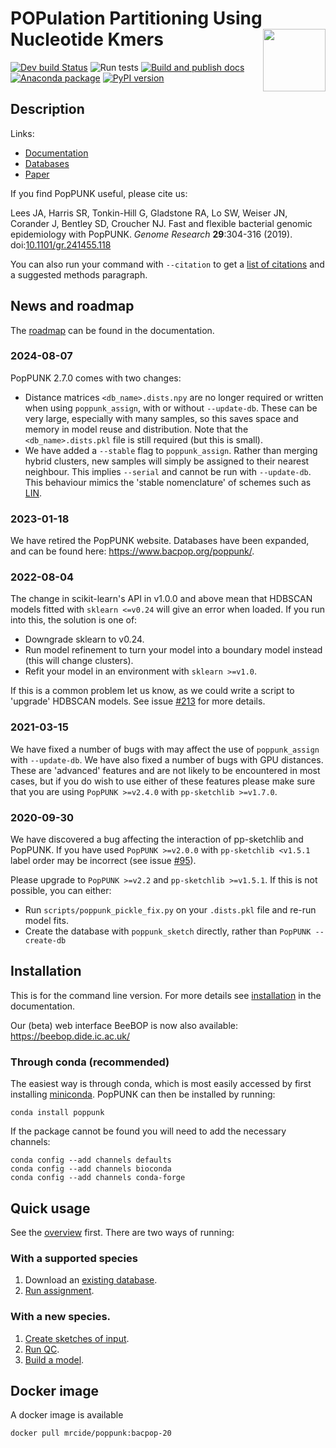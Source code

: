 # POPulation Partitioning Using Nucleotide Kmers <img src='docs/images/poppunk_v2.png' align="right" height="100" />

<!-- badges: start -->
[![Dev build Status](https://dev.azure.com/jlees/PopPUNK/_apis/build/status/johnlees.PopPUNK?branchName=master)](https://dev.azure.com/jlees/PopPUNK/_build/latest?definitionId=1&branchName=master)
![Run tests](https://github.com/bacpop/PopPUNK/workflows/Run%20tests/badge.svg)
[![Build and publish docs](https://github.com/bacpop/PopPUNK/actions/workflows/docs_push.yml/badge.svg)](https://github.com/bacpop/PopPUNK/actions/workflows/docs_push.yml)
[![Anaconda package](https://anaconda.org/bioconda/poppunk/badges/version.svg)](https://anaconda.org/bioconda/poppunk)
[![PyPI version](https://badge.fury.io/py/poppunk.svg)](https://badge.fury.io/py/poppunk)
<!-- badges: end -->

## Description

Links:
- [Documentation](https://poppunk.bacpop.org/)
- [Databases](https://www.bacpop.org/poppunk/)
- [Paper](https://doi.org/10.1101/gr.241455.118)

If you find PopPUNK useful, please cite us:

Lees JA, Harris SR, Tonkin-Hill G, Gladstone RA, Lo SW, Weiser JN, Corander J, Bentley SD, Croucher NJ.
Fast and flexible bacterial genomic epidemiology with PopPUNK. *Genome Research* **29**:304-316 (2019).
doi:[10.1101/gr.241455.118](https://doi.org/10.1101/gr.241455.118)

You can also run your command with `--citation` to get a [list of citations](https://poppunk.readthedocs.io/en/latest/citing.html) and a suggested methods paragraph.

## News and roadmap

The [roadmap](https://poppunk.bacpop.org/roadmap.html) can be found in the documentation.

### 2024-08-07
PopPUNK 2.7.0 comes with two changes:
- Distance matrices `<db_name>.dists.npy` are no longer required or written when using
`poppunk_assign`, with or without `--update-db`. These can be very large, especially
with many samples, so this saves space and memory in model reuse and distribution. Note that
the `<db_name>.dists.pkl` file is still required (but this is small).
- We have added a `--stable` flag to `poppunk_assign`. Rather than merging hybrid clusters,
new samples will simply be assigned to their nearest neighbour. This implies `--serial` and
cannot be run with `--update-db`. This behaviour mimics the 'stable nomenclature' of schemes
such as [LIN](https://doi.org/10.1093/molbev/msac135).

### 2023-01-18
We have retired the PopPUNK website. Databases have been expanded, and can be
found here: https://www.bacpop.org/poppunk/.

### 2022-08-04
The change in scikit-learn's API in v1.0.0 and above mean that HDBSCAN models
fitted with `sklearn <=v0.24` will give an error when loaded. If you run into this,
the solution is one of:
- Downgrade sklearn to v0.24.
- Run model refinement to turn your model into a boundary model instead (this will
change clusters).
- Refit your model in an environment with `sklearn >=v1.0`.

If this is a common problem let us know, as we could write a script to 'upgrade'
HDBSCAN models.
See issue [#213](https://github.com/bacpop/PopPUNK/issues/213) for more details.

### 2021-03-15
We have fixed a number of bugs with may affect the use of `poppunk_assign` with
`--update-db`. We have also fixed a number of bugs with GPU distances. These are
'advanced' features and are not likely to be encountered in most cases, but if you do wish to use either of these features please make sure that you are using
`PopPUNK >=v2.4.0` with `pp-sketchlib >=v1.7.0`.

### 2020-09-30
We have discovered a bug affecting the interaction of pp-sketchlib and PopPUNK.
If you have used `PopPUNK >=v2.0.0` with `pp-sketchlib <v1.5.1` label order may
be incorrect (see issue [#95](https://github.com/bacpop/PopPUNK/issues/95)).

Please upgrade to `PopPUNK >=v2.2` and `pp-sketchlib >=v1.5.1`. If this is not
possible, you can either:
- Run `scripts/poppunk_pickle_fix.py` on your `.dists.pkl` file and re-run
  model fits.
- Create the database with `poppunk_sketch` directly, rather than
  `PopPUNK --create-db`

## Installation

This is for the command line version. For more details see [installation](https://poppunk.bacpop.org/installation.html) in the documentation.

Our (beta) web interface BeeBOP is now also available: https://beebop.dide.ic.ac.uk/

### Through conda (recommended)

The easiest way is through conda, which is most easily accessed by first
installing [miniconda](https://conda.io/miniconda.html). PopPUNK can then
be installed by running:
```
conda install poppunk
```
If the package cannot be found you will need to add the necessary channels:
```
conda config --add channels defaults
conda config --add channels bioconda
conda config --add channels conda-forge
```

## Quick usage

See the [overview](https://poppunk.bacpop.org/overview.html) first. There are two ways of running:

### With a supported species

1) Download an [existing database](https://www.bacpop.org/poppunk/).
2) [Run assignment](https://poppunk.bacpop.org/query_assignment.html).

### With a new species.
1) [Create sketches of input](https://poppunk.bacpop.org/sketching.html).
2) [Run QC](https://poppunk.bacpop.org/qc.html).
3) [Build a model](https://poppunk.bacpop.org/model_fitting.html).

## Docker image

A docker image is available

```
docker pull mrcide/poppunk:bacpop-20
```
